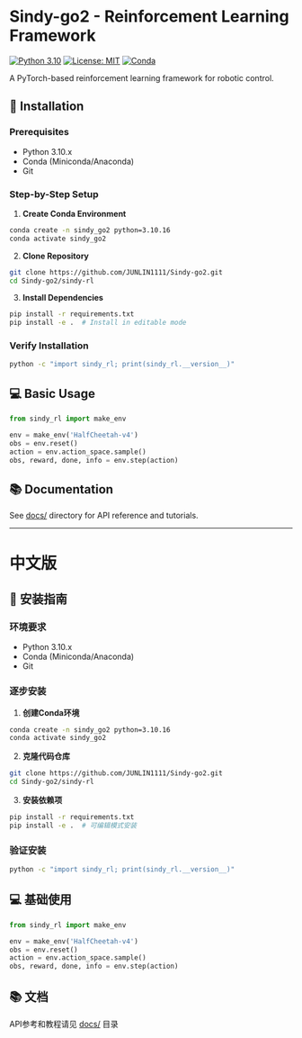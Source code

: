 # Sindy-go2 - Reinforcement Learning Framework

[![Python 3.10](https://img.shields.io/badge/python-3.10%2B-blue.svg)](https://www.python.org/)
[![License: MIT](https://img.shields.io/badge/License-MIT-yellow.svg)](https://opensource.org/licenses/MIT)
[![Conda](https://img.shields.io/conda/v/conda-forge/conda)](https://docs.conda.io/en/latest/)

A PyTorch-based reinforcement learning framework for robotic control.

## 🚀 Installation

### Prerequisites
- Python 3.10.x
- Conda (Miniconda/Anaconda)
- Git

### Step-by-Step Setup

1. **Create Conda Environment**
```bash
conda create -n sindy_go2 python=3.10.16
conda activate sindy_go2
```

2. **Clone Repository**
```bash
git clone https://github.com/JUNLIN1111/Sindy-go2.git
cd Sindy-go2/sindy-rl
```

3. **Install Dependencies**
```bash
pip install -r requirements.txt
pip install -e .  # Install in editable mode
```

### Verify Installation
```bash
python -c "import sindy_rl; print(sindy_rl.__version__)"
```

## 💻 Basic Usage
```python
from sindy_rl import make_env

env = make_env('HalfCheetah-v4')
obs = env.reset()
action = env.action_space.sample()
obs, reward, done, info = env.step(action)
```

## 📚 Documentation
See [docs/](docs/) directory for API reference and tutorials.

---

# 中文版

## 🚀 安装指南

### 环境要求
- Python 3.10.x
- Conda (Miniconda/Anaconda)
- Git

### 逐步安装

1. **创建Conda环境**
```bash
conda create -n sindy_go2 python=3.10.16
conda activate sindy_go2
```

2. **克隆代码仓库**
```bash
git clone https://github.com/JUNLIN1111/Sindy-go2.git
cd Sindy-go2/sindy-rl
```

3. **安装依赖项**
```bash
pip install -r requirements.txt
pip install -e .  # 可编辑模式安装
```

### 验证安装
```bash
python -c "import sindy_rl; print(sindy_rl.__version__)"
```

## 💻 基础使用
```python
from sindy_rl import make_env

env = make_env('HalfCheetah-v4')
obs = env.reset()
action = env.action_space.sample()
obs, reward, done, info = env.step(action)
```

## 📚 文档
API参考和教程请见 [docs/](docs/) 目录
